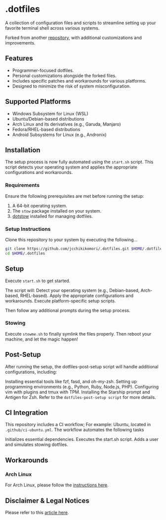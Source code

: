 # .dotfiles

A collection of configuration files and scripts to streamline setting up your favorite terminal shell across various systems.

Forked from another [repository](https://github.com/sreerajkksd/dotfiles), with additional customizations and improvements.

## Features

- Programmer-focused dotfiles.
- Personal customizations alongside the forked files.
- Includes specific patches and workarounds for various platforms.
- Designed to minimize the risk of system misconfiguration.

## Supported Platforms

- Windows Subsystem for Linux (WSL)
- Ubuntu/Debian-based distributions
- Arch Linux and its derivatives (e.g., Garuda, Manjaro)
- Fedora/RHEL-based distributions
- Android Subsystems for Linux (e.g., Andronix)

## Installation

The setup process is now fully automated using the `start.sh` script. This script detects your operating system and applies the appropriate configurations and workarounds.

### Requirements

Ensure the following prerequisites are met before running the setup:

1. A 64-bit operating system.
2. The `stow` package installed on your system.
3. [dotstow](https://github.com/jcchikikomori/dotstow) installed for managing dotfiles.

### Setup Instructions

Clone this repository to your system by executing the following...
```bash
git clone https://github.com/jcchikikomori/.dotfiles.git $HOME/.dotfiles
cd $HOME/.dotfiles
```

## Setup

Execute `start.sh` to get started.

The script will:
Detect your operating system (e.g., Debian-based, Arch-based, RHEL-based).
Apply the appropriate configurations and workarounds.
Execute platform-specific setup scripts.

Then follow any additional prompts during the setup process.

### Stowing

Execute `stowme.sh` to finally symlink the files properly.
Then reboot your machine, and let the magic happen!

## Post-Setup
After running the setup, the dotfiles-post-setup script will handle additional configurations, including:

Installing essential tools like fzf, fasd, and oh-my-zsh.
Setting up programming environments (e.g., Python, Ruby, Node.js, PHP).
Configuring vim with plugins and tmux with TPM.
Installing the Starship prompt and Antigen for Zsh.
Refer to the `dotfiles-post-setup script` for more details.

## CI Integration

This repository includes a CI workflow; For example: Ubuntu, located in `.github/ci-ubuntu.yml`. The workflow automates the following tasks

Initializes essential dependencies.
Executes the start.sh script.
Adds a user and simulates stowing dotfiles.

## Workarounds

### Arch Linux

For Arch Linux, please follow the [instructions here](arch/README.MD).

## Disclaimer & Legal Notices

Please refer to this [article here](DISCLAIMER.md).
